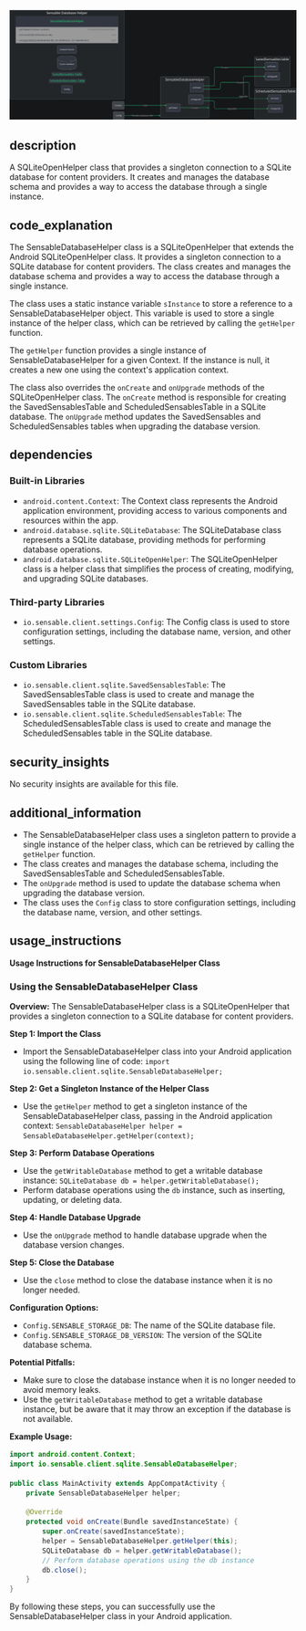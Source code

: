 ![Alt text](./SensableDatabaseHelper.java.md.svg)

## description


A SQLiteOpenHelper class that provides a singleton connection to a SQLite database for content providers. It creates and manages the database schema and provides a way to access the database through a single instance.

## code_explanation


The SensableDatabaseHelper class is a SQLiteOpenHelper that extends the Android SQLiteOpenHelper class. It provides a singleton connection to a SQLite database for content providers. The class creates and manages the database schema and provides a way to access the database through a single instance.

The class uses a static instance variable `sInstance` to store a reference to a SensableDatabaseHelper object. This variable is used to store a single instance of the helper class, which can be retrieved by calling the `getHelper` function.

The `getHelper` function provides a single instance of SensableDatabaseHelper for a given Context. If the instance is null, it creates a new one using the context's application context.

The class also overrides the `onCreate` and `onUpgrade` methods of the SQLiteOpenHelper class. The `onCreate` method is responsible for creating the SavedSensablesTable and ScheduledSensablesTable in a SQLite database. The `onUpgrade` method updates the SavedSensables and ScheduledSensables tables when upgrading the database version.

## dependencies


### Built-in Libraries

*   `android.content.Context`: The Context class represents the Android application environment, providing access to various components and resources within the app.
*   `android.database.sqlite.SQLiteDatabase`: The SQLiteDatabase class represents a SQLite database, providing methods for performing database operations.
*   `android.database.sqlite.SQLiteOpenHelper`: The SQLiteOpenHelper class is a helper class that simplifies the process of creating, modifying, and upgrading SQLite databases.

### Third-party Libraries

*   `io.sensable.client.settings.Config`: The Config class is used to store configuration settings, including the database name, version, and other settings.

### Custom Libraries

*   `io.sensable.client.sqlite.SavedSensablesTable`: The SavedSensablesTable class is used to create and manage the SavedSensables table in the SQLite database.
*   `io.sensable.client.sqlite.ScheduledSensablesTable`: The ScheduledSensablesTable class is used to create and manage the ScheduledSensables table in the SQLite database.

## security_insights


No security insights are available for this file.

## additional_information


*   The SensableDatabaseHelper class uses a singleton pattern to provide a single instance of the helper class, which can be retrieved by calling the `getHelper` function.
*   The class creates and manages the database schema, including the SavedSensablesTable and ScheduledSensablesTable.
*   The `onUpgrade` method is used to update the database schema when upgrading the database version.
*   The class uses the `Config` class to store configuration settings, including the database name, version, and other settings.
## usage_instructions

**Usage Instructions for SensableDatabaseHelper Class**

### Using the SensableDatabaseHelper Class

**Overview:**
The SensableDatabaseHelper class is a SQLiteOpenHelper that provides a singleton connection to a SQLite database for content providers.

**Step 1: Import the Class**

* Import the SensableDatabaseHelper class into your Android application using the following line of code: `import io.sensable.client.sqlite.SensableDatabaseHelper;`

**Step 2: Get a Singleton Instance of the Helper Class**

* Use the `getHelper` method to get a singleton instance of the SensableDatabaseHelper class, passing in the Android application context: `SensableDatabaseHelper helper = SensableDatabaseHelper.getHelper(context);`

**Step 3: Perform Database Operations**

* Use the `getWritableDatabase` method to get a writable database instance: `SQLiteDatabase db = helper.getWritableDatabase();`
* Perform database operations using the `db` instance, such as inserting, updating, or deleting data.

**Step 4: Handle Database Upgrade**

* Use the `onUpgrade` method to handle database upgrade when the database version changes.

**Step 5: Close the Database**

* Use the `close` method to close the database instance when it is no longer needed.

**Configuration Options:**

* `Config.SENSABLE_STORAGE_DB`: The name of the SQLite database file.
* `Config.SENSABLE_STORAGE_DB_VERSION`: The version of the SQLite database schema.

**Potential Pitfalls:**

* Make sure to close the database instance when it is no longer needed to avoid memory leaks.
* Use the `getWritableDatabase` method to get a writable database instance, but be aware that it may throw an exception if the database is not available.

**Example Usage:**

```java
import android.content.Context;
import io.sensable.client.sqlite.SensableDatabaseHelper;

public class MainActivity extends AppCompatActivity {
    private SensableDatabaseHelper helper;

    @Override
    protected void onCreate(Bundle savedInstanceState) {
        super.onCreate(savedInstanceState);
        helper = SensableDatabaseHelper.getHelper(this);
        SQLiteDatabase db = helper.getWritableDatabase();
        // Perform database operations using the db instance
        db.close();
    }
}
```

By following these steps, you can successfully use the SensableDatabaseHelper class in your Android application.
